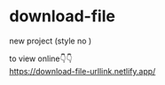 # download-file
new project (style no )


to view online👇👇
<br/>
https://download-file-urllink.netlify.app/
